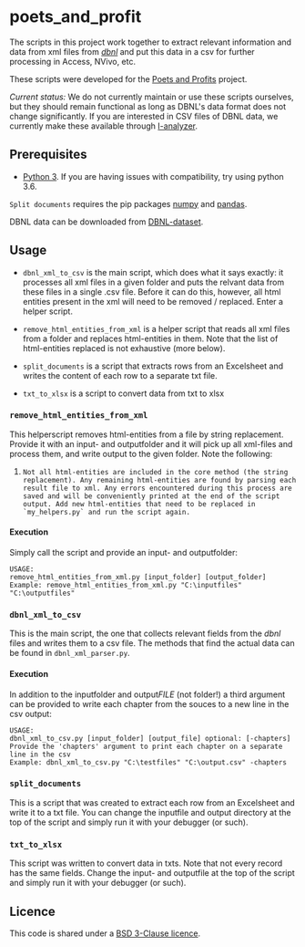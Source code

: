 # poets_and_profit

The scripts in this project work together to extract relevant information and data from xml files from [*dbnl*](https://www.dbnl.org/) and put this data in a csv for further processing in Access, NVivo, etc.

These scripts were developed for the [Poets and Profits](https://www.nwo.nl/en/projects/275-30-032) project.

*Current status:* We do not currently maintain or use these scripts ourselves, but they should remain functional as long as DBNL's data format does not change significantly. If you are interested in CSV files of DBNL data, we currently make these available through [I-analyzer](https://github.com/UUDigitalHumanitieslab/I-analyzer).

## Prerequisites

- [Python 3](https://www.python.org/). If you are having issues with compatibility, try using python 3.6.

`Split documents` requires the pip packages [numpy](https://numpy.org/) and [pandas](https://pandas.pydata.org/).

DBNL data can be downloaded from [DBNL-dataset](https://www.kb.nl/onderzoeken-vinden/datasets/dbnl-dataset).

## Usage

- `dbnl_xml_to_csv` is the main script, which does what it says exactly: it processes all xml files in a given folder and puts the relvant data from these files in a single .csv file. Before it can do this, however, all html entities present in the xml will need to be removed / replaced. Enter a helper script.

- `remove_html_entities_from_xml` is a helper script that reads all xml files from a folder and replaces html-entities in them. Note that the list of html-entities replaced is not exhaustive (more below).

- `split_documents` is a script that extracts rows from an Excelsheet and writes the content of each row to a separate txt file.

- `txt_to_xlsx` is a script to convert data from txt to xlsx


### `remove_html_entities_from_xml`
This helperscript removes html-entities from a file by string replacement. Provide it with an input- and outputfolder and it will pick up all xml-files and process them, and write output to the given folder. Note the following:

1.     Not all html-entities are included in the core method (the string replacement). Any remaining html-entities are found by parsing each result file to xml. Any errors encountered during this process are saved and will be conveniently printed at the end of the script output. Add new html-entities that need to be replaced in `my_helpers.py` and run the script again.

#### Execution
Simply call the script and provide an input- and outputfolder:	

    USAGE:
    remove_html_entities_from_xml.py [input_folder] [output_folder]
    Example: remove_html_entities_from_xml.py "C:\inputfiles" "C:\outputfiles"

### `dbnl_xml_to_csv`
This is the main script, the one that collects relevant fields from the *dbnl* files and writes them to a csv file.
The methods that find the actual data can be found in `dbnl_xml_parser.py`.

#### Execution
In addition to the inputfolder and output*FILE* (not folder!) a third argument can be provided to write each chapter from the souces to a new line in the csv output:

  
	USAGE:
    dbnl_xml_to_csv.py [input_folder] [output_file] optional: [-chapters]
    Provide the 'chapters' argument to print each chapter on a separate line in the csv
    Example: dbnl_xml_to_csv.py "C:\testfiles" "C:\output.csv" -chapters

### `split_documents`
This is a script that was created to extract each row from an Excelsheet and write it to a txt file. You can change the inputfile and output directory at the top of the script and simply run it with your debugger (or such).

### `txt_to_xlsx`
This script was written to convert data in txts. Note that not every record has the same fields. Change the input- and outputfile at the top of the script and simply run it with your debugger (or such).

## Licence

This code is shared under a [BSD 3-Clause licence](/LICENSE).